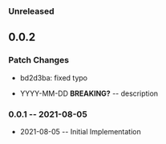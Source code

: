 ### Unreleased

## 0.0.2

### Patch Changes

- bd2d3ba: fixed typo

- YYYY-MM-DD **BREAKING?** -- description

### 0.0.1 -- 2021-08-05

- 2021-08-05 -- Initial Implementation
